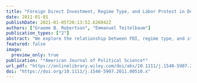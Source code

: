 ```yaml
---
title: "Foreign Direct Investment, Regime Type, and Labor Protest in Developing Countries"
date: 2011-01-01
publishDate: 2021-01-05T20:13:52.626042Z
authors: ["Graeme B. Robertson", "Emmanuel Teitelbaum"]
publication_types: ["2"]
abstract: "We explore the relationship between FDI, regime type, and strikes in low- and middle-income countries. We argue that FDI produces social tensions and opportunities for protest that can result in higher levels of industrial conflict. However, the effect of FDI is moderated by regime type. While democracies tend to have higher levels of protest overall, they are better able than authoritarian regimes to cope with the strains arising from FDI. We cite two reasons. First, political competition forces regimes to incorporate workers, which shifts conflict from industrial relations to the political arena. Second, democracies provide workers with freedom of association rights, which facilitate institutionalized grievance resolution. We test the argument using a new dataset of labor protest in low- and middle-income countries for the period 1980–2005."
featured: false
image:
  preview_only: true
publication: "*American Journal of Political Science*"
url_pdf: "https://onlinelibrary.wiley.com/doi/abs/10.1111/j.1540-5907.2011.00510.x"
doi: "https://doi.org/10.1111/j.1540-5907.2011.00510.x"
---
```


